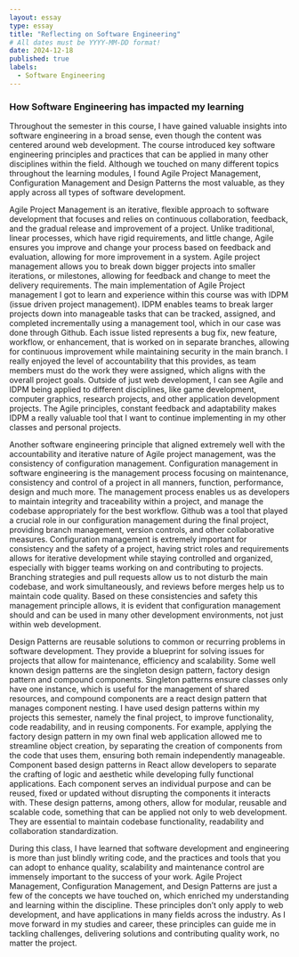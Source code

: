 ```yaml
---
layout: essay
type: essay
title: "Reflecting on Software Engineering"
# All dates must be YYYY-MM-DD format!
date: 2024-12-18
published: true
labels:
  - Software Engineering
---
```


### How Software Engineering has impacted my learning

Throughout the semester in this course, I have gained valuable insights into software engineering in a broad sense, even though the content was centered around web development. The course introduced key software engineering principles and practices that can be applied in many other disciplines within the field. Although we touched on many different topics throughout the learning modules, I found Agile Project Management, Configuration Management and Design Patterns the most valuable, as they apply across all types of software development. 


Agile Project Management is an iterative, flexible approach to software development that focuses and relies on continuous collaboration, feedback, and the gradual release and improvement of a project. Unlike traditional, linear processes, which have rigid requirements, and little change, Agile ensures you improve and change your process based on feedback and evaluation, allowing for more improvement in a system. Agile project management allows you to break down bigger projects into smaller iterations, or milestones, allowing for feedback and change to meet the delivery requirements. 
The main implementation of Agile Project management I got to learn and experience within this course was with IDPM (issue driven project management). IDPM enables teams to break larger projects down into manageable tasks that can be tracked, assigned, and completed incrementally using a management tool, which in our case was done through Github. Each issue listed represents a bug fix, new feature, workflow, or enhancement, that is worked on in separate branches, allowing for continuous improvement while maintaining security in the main branch. I really enjoyed the level of accountability that this provides, as team members must do the work they were assigned, which aligns with the overall project goals. 
Outside of just web development, I can see Agile and IDPM being applied to different disciplines, like game development, computer graphics, research projects, and other application development projects. The Agile principles, constant feedback and adaptability makes IDPM a really valuable tool that I want to continue implementing in my other classes and personal projects.


Another software engineering principle that aligned extremely well with the accountability and iterative nature of Agile project management, was the consistency of configuration management. Configuration management in software engineering is the management process focusing on maintenance, consistency and control of a project in all manners, function, performance, design and much more. The management process enables us as developers to maintain integrity and traceability within a project, and manage the codebase appropriately for the best workflow. Github was a tool that played a crucial role in our configuration management during the final project, providing branch management, version controls, and other collaborative measures. 
Configuration management is extremely important for consistency and the safety of a project, having strict roles and requirements allows for iterative development while staying controlled and organized, especially with bigger teams working on and contributing to projects. Branching strategies and pull requests allow us to not disturb the main codebase, and work simultaneously, and reviews before merges help us to maintain code quality. 
Based on these consistencies and safety this management principle allows, it is evident that configuration management should and can be used in many other development environments, not just within web development.


Design Patterns are reusable solutions to common or recurring problems in software development. They provide a blueprint for solving issues for projects that allow for maintenance, efficiency and scalability. Some well known design patterns are the singleton design pattern, factory design pattern and compound components. Singleton patterns ensure classes only have one instance, which is useful for the management of shared resources, and compound components are a react design pattern that manages component nesting. 
I have used design patterns within my projects this semester, namely the final project, to improve functionality, code readability, and in reusing components. For example, applying the factory design pattern in my own final web application allowed me to streamline object creation, by separating the creation of components from the code that uses them, ensuring both remain independently manageable.
Component based design patterns in React allow developers to separate the crafting of logic and aesthetic while developing fully functional applications. Each component serves an individual purpose and can be reused, fixed or updated without disrupting the components it interacts with. 
These design patterns, among others, allow for modular, reusable and scalable code, something that can be applied not only to web development. They are essential to maintain codebase functionality, readability and collaboration standardization.


During this class, I have learned that software development and engineering is more than just blindly writing code, and the practices and tools that you can adopt to enhance quality, scalability and maintenance control are immensely important to the success of your work. Agile Project Management, Configuration Management, and Design Patterns are just a few of the concepts we have touched on, which enriched my understanding and learning within the discipline. These principles don’t only apply to web development, and have applications in many fields across the industry. As I move forward in my studies and career, these principles can guide me in tackling challenges, delivering solutions and contributing quality work, no matter the project.
